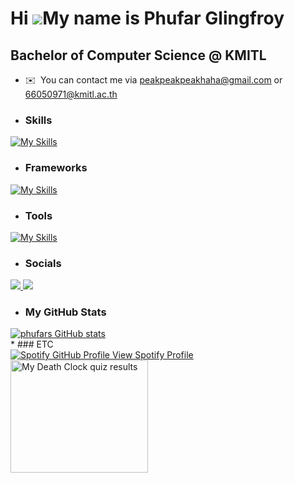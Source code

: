 Hi ![](https://user-images.githubusercontent.com/18350557/176309783-0785949b-9127-417c-8b55-ab5a4333674e.gif)My name is Phufar Glingfroy
========================================================================================================================================

Bachelor of Computer Science @ KMITL
------------------
*   ✉️  You can contact me via [peakpeakpeakhaha@gmail.com](mailto:peakpeakpeakhaha@gmail.com) or [66050971@kmitl.ac.th](mailto:66050971@kmitl.ac.th)

* ### Skills 
[![My Skills](https://skillicons.dev/icons?i=java,python,js,html,css)](https://skillicons.dev)
* ### Frameworks
[![My Skills](https://skillicons.dev/icons?i=svelte,tailwind)](https://skillicons.dev) 
* ### Tools
[![My Skills](https://skillicons.dev/icons?i=vscode,docker,postman,ubuntu,kali)](https://skillicons.dev)
* ### Socials
<p style={gap=5px}>
    <a href="https://skillicons.dev">
        <img src="https://skillicons.dev/icons?i=discord" />
    </a>
    <a href="https://www.instagram.com/phxfrr/">
         <img src="https://skillicons.dev/icons/?i=instagram">
    </a>
</p>

* ### My GitHub Stats
<div>
<a href="http://www.github.com/phufar"><img src="https://github-readme-stats.vercel.app/api?username=phufar&show&#95;icons=true&hide=&count&#95;private=true&title&#95;color=ef4444&text&#95;color=ffffff&icon&#95;color=ef4444&bg&#95;color=1c1917&hide&#95;border=true&show&#95;icons=true" alt="phufars GitHub stats" /></a>
</div>
* ### ETC
<div>
  <!-- Spotify Profile Image -->
  <a href="https://spotify-github-profile.kittinanx.com/api/view?uid=31x7wxwil22kwnayqp6ag5ise64e&redirect=true">
    <img src="https://spotify-github-profile.kittinanx.com/api/view?uid=31x7wxwil22kwnayqp6ag5ise64e&cover_image=true&theme=novatorem&show_offline=false&background_color=121212&interchange=false&bar_color=53b14f&bar_color_cover=true" alt="Spotify GitHub Profile" />
  </a>
  <!-- Link under the Spotify Profile Image -->
  <a href="https://spotify-github-profile.kittinanx.com/api/view?uid=31x7wxwil22kwnayqp6ag5ise64e&redirect=true">View Spotify Profile</a>
</div>

<!-- Death Clock Badge -->
<a href="https://www.death-clock.org">
  <img src="https://www.death-clock.org/death-clock-badge1.php?dod=Friday, 25th September&yod=2076&aod=Age 71" alt="My Death Clock quiz results" width="220" height="180" border="0" />
</a>
<div>